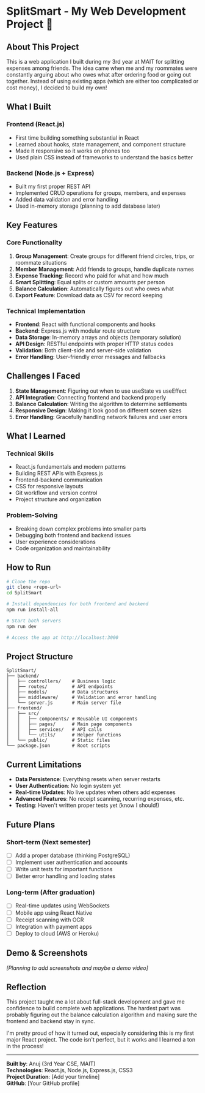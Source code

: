 # SplitSmart - My Web Development Project 🚀

## About This Project

This is a web application I built during my 3rd year at MAIT for splitting expenses among friends. The idea came when me and my roommates were constantly arguing about who owes what after ordering food or going out together. Instead of using existing apps (which are either too complicated or cost money), I decided to build my own!

## What I Built

### Frontend (React.js)
- First time building something substantial in React
- Learned about hooks, state management, and component structure
- Made it responsive so it works on phones too
- Used plain CSS instead of frameworks to understand the basics better

### Backend (Node.js + Express)
- Built my first proper REST API
- Implemented CRUD operations for groups, members, and expenses
- Added data validation and error handling
- Used in-memory storage (planning to add database later)

## Key Features

### Core Functionality
1. **Group Management**: Create groups for different friend circles, trips, or roommate situations
2. **Member Management**: Add friends to groups, handle duplicate names
3. **Expense Tracking**: Record who paid for what and how much
4. **Smart Splitting**: Equal splits or custom amounts per person
5. **Balance Calculation**: Automatically figures out who owes what
6. **Export Feature**: Download data as CSV for record keeping

### Technical Implementation
- **Frontend**: React with functional components and hooks
- **Backend**: Express.js with modular route structure
- **Data Storage**: In-memory arrays and objects (temporary solution)
- **API Design**: RESTful endpoints with proper HTTP status codes
- **Validation**: Both client-side and server-side validation
- **Error Handling**: User-friendly error messages and fallbacks

## Challenges I Faced

1. **State Management**: Figuring out when to use useState vs useEffect
2. **API Integration**: Connecting frontend and backend properly
3. **Balance Calculation**: Writing the algorithm to determine settlements
4. **Responsive Design**: Making it look good on different screen sizes
5. **Error Handling**: Gracefully handling network failures and user errors

## What I Learned

### Technical Skills
- React.js fundamentals and modern patterns
- Building REST APIs with Express.js
- Frontend-backend communication
- CSS for responsive layouts
- Git workflow and version control
- Project structure and organization

### Problem-Solving
- Breaking down complex problems into smaller parts
- Debugging both frontend and backend issues
- User experience considerations
- Code organization and maintainability

## How to Run

```bash
# Clone the repo
git clone <repo-url>
cd SplitSmart

# Install dependencies for both frontend and backend
npm run install-all

# Start both servers
npm run dev

# Access the app at http://localhost:3000
```

## Project Structure

```
SplitSmart/
├── backend/
│   ├── controllers/    # Business logic
│   ├── routes/         # API endpoints
│   ├── models/         # Data structures
│   ├── middleware/     # Validation and error handling
│   └── server.js       # Main server file
├── frontend/
│   ├── src/
│   │   ├── components/ # Reusable UI components
│   │   ├── pages/      # Main page components
│   │   ├── services/   # API calls
│   │   └── utils/      # Helper functions
│   └── public/         # Static files
└── package.json        # Root scripts
```

## Current Limitations

- **Data Persistence**: Everything resets when server restarts
- **User Authentication**: No login system yet
- **Real-time Updates**: No live updates when others add expenses
- **Advanced Features**: No receipt scanning, recurring expenses, etc.
- **Testing**: Haven't written proper tests yet (know I should!)

## Future Plans

### Short-term (Next semester)
- [ ] Add a proper database (thinking PostgreSQL)
- [ ] Implement user authentication and accounts
- [ ] Write unit tests for important functions
- [ ] Better error handling and loading states

### Long-term (After graduation)
- [ ] Real-time updates using WebSockets
- [ ] Mobile app using React Native
- [ ] Receipt scanning with OCR
- [ ] Integration with payment apps
- [ ] Deploy to cloud (AWS or Heroku)

## Demo & Screenshots

*[Planning to add screenshots and maybe a demo video]*

## Reflection

This project taught me a lot about full-stack development and gave me confidence to build complete web applications. The hardest part was probably figuring out the balance calculation algorithm and making sure the frontend and backend stay in sync.

I'm pretty proud of how it turned out, especially considering this is my first major React project. The code isn't perfect, but it works and I learned a ton in the process!

---

**Built by**: Anuj (3rd Year CSE, MAIT)  
**Technologies**: React.js, Node.js, Express.js, CSS3  
**Project Duration**: [Add your timeline]  
**GitHub**: [Your GitHub profile]